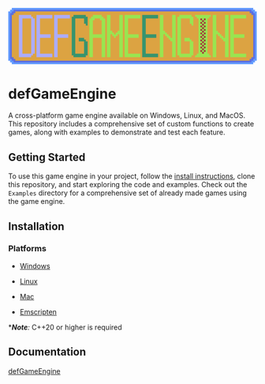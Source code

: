 <p align="center"><img src="Logos/dge_logo_large.png"></p>

# defGameEngine

A cross-platform game engine available on Windows, Linux, and MacOS. This repository includes a comprehensive set of custom functions to create games, along with examples to demonstrate and test each feature.

## Getting Started

To use this game engine in your project, follow the [install instructions](/README.md#installation), clone this repository, and start exploring the code and examples. Check out the `Examples` directory for a comprehensive set of already made games using the game engine.

## Installation

### Platforms

- [Windows](Docs/Install_Instructions_Windows.md)

- [Linux](Docs/Install_Instructions_Linux.md)

- [Mac](Docs/Install_Instructions_Mac.md)

- [Emscripten](Docs/Install_Instructions_Emscripten.md)

****Note**:* C++20 or higher is required

## Documentation

[defGameEngine](Docs/defGameEngine_Doc.md)
